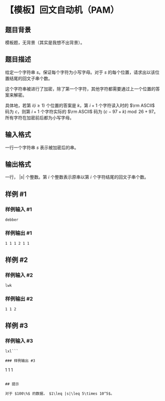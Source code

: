 # 【模板】回文自动机（PAM）

## 题目背景

模板题，无背景（其实是我想不出背景）。

## 题目描述

给定一个字符串 $s$。保证每个字符为小写字母。对于 $s$ 的每个位置，请求出以该位置结尾的回文子串个数。

这个字符串被进行了加密，除了第一个字符，其他字符都需要通过上一个位置的答案来解密。

具体地，若第 $i(i\geq 1)$ 个位置的答案是 $k$，第 $i+1$ 个字符读入时的 $\rm ASCII$ 码为 $c$，则第 $i+1$ 个字符实际的 $\rm ASCII$ 码为 $(c-97+k)\bmod 26+97$。所有字符在加密前后都为小写字母。

## 输入格式

一行一个字符串 $s$ 表示被加密后的串。

## 输出格式

一行， $|s|$ 个整数。第 $i$ 个整数表示原串以第 $i$ 个字符结尾的回文子串个数。

## 样例 #1

### 样例输入 #1
```
debber
```

### 样例输出 #1

```
1 1 1 2 1 1
```

## 样例 #2

### 样例输入 #2
```
lwk
```

### 样例输出 #2

```
1 1 2
```

## 样例 #3

### 样例输入 #3
```
lxl```

### 样例输出 #3

```
1 1 1
```

## 提示

对于 $100\%$ 的数据， $1\leq |s|\leq 5\times 10^5$。
